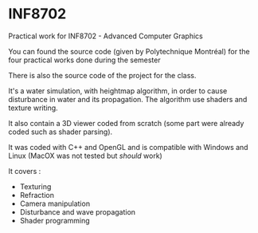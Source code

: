 # INF8702
Practical work for INF8702 - Advanced Computer Graphics

You can found the source code (given by Polytechnique Montréal) for the four practical works done during the semester

There is also the source code of the project for the class.

It's a water simulation, with heightmap algorithm, in order to cause disturbance in water and its propagation. The algorithm use shaders and texture writing.

It also contain a 3D viewer coded from scratch (some part were already coded such as shader parsing).

It was coded with C++ and OpenGL and is compatible with Windows and Linux (MacOX was not tested but *should* work)

It covers :
- Texturing
- Refraction
- Camera manipulation
- Disturbance and wave propagation
- Shader programming
